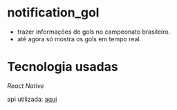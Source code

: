 # notification_gol
  - trazer informações de gols no campeonato brasileiro.
  - até agora só mostra os gols em tempo real.
  
  
  
# Tecnologia usadas
 *React Native*
 
 api utilizada: <a href="https://www.api-futebol.com.br/documentacao/autenticacao">aqui</a>

